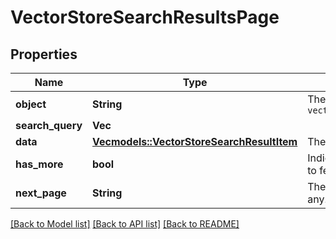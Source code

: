 # VectorStoreSearchResultsPage

## Properties

Name | Type | Description | Notes
------------ | ------------- | ------------- | -------------
**object** | **String** | The object type, which is always `vector_store.search_results.page` | 
**search_query** | **Vec<String>** |  | 
**data** | [**Vec<models::VectorStoreSearchResultItem>**](VectorStoreSearchResultItem.md) | The list of search result items. | 
**has_more** | **bool** | Indicates if there are more results to fetch. | 
**next_page** | **String** | The token for the next page, if any. | 

[[Back to Model list]](../README.md#documentation-for-models) [[Back to API list]](../README.md#documentation-for-api-endpoints) [[Back to README]](../README.md)



